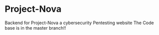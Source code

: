 # Project-Nova
Backend for Project-Nova a cybersecurity Pentesting website
The Code base is in the master branch!!
